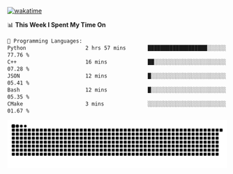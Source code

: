 [![wakatime](https://wakatime.com/badge/user/384f91c6-4eee-411f-8f3b-1b691f58a544.svg)](https://wakatime.com/@384f91c6-4eee-411f-8f3b-1b691f58a544)

<!--START_SECTION:waka-->
📊 **This Week I Spent My Time On** 

```text
💬 Programming Languages: 
Python                   2 hrs 57 mins       ███████████████████░░░░░░   77.76 % 
C++                      16 mins             ██░░░░░░░░░░░░░░░░░░░░░░░   07.28 % 
JSON                     12 mins             █░░░░░░░░░░░░░░░░░░░░░░░░   05.41 % 
Bash                     12 mins             █░░░░░░░░░░░░░░░░░░░░░░░░   05.35 % 
CMake                    3 mins              ░░░░░░░░░░░░░░░░░░░░░░░░░   01.67 % 
```


<!--END_SECTION:waka-->

<picture>
  <source media="(prefers-color-scheme: dark)" srcset="https://raw.githubusercontent.com/fuwx295/fuwx295/output/github-contribution-grid-snake-dark.svg">
  <source media="(prefers-color-scheme: light)" srcset="https://raw.githubusercontent.com/fuwx295/fuwx295/output/github-contribution-grid-snake.svg">
  <img alt="github contribution grid snake animation" src="https://raw.githubusercontent.com/fuwx295/fuwx295/output/github-contribution-grid-snake.svg">
</picture>
